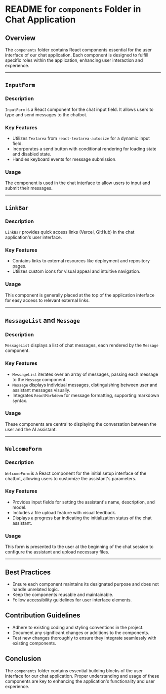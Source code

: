 # README for `components` Folder in Chat Application

## Overview
The `components` folder contains React components essential for the user interface of our chat application. Each component is designed to fulfill specific roles within the application, enhancing user interaction and experience.

---

## `InputForm`

### Description
`InputForm` is a React component for the chat input field. It allows users to type and send messages to the chatbot.

### Key Features
- Utilizes `Textarea` from `react-textarea-autosize` for a dynamic input field.
- Incorporates a send button with conditional rendering for loading state and disabled state.
- Handles keyboard events for message submission.

### Usage
The component is used in the chat interface to allow users to input and submit their messages.

---

## `LinkBar`

### Description
`LinkBar` provides quick access links (Vercel, GitHub) in the chat application's user interface.

### Key Features
- Contains links to external resources like deployment and repository pages.
- Utilizes custom icons for visual appeal and intuitive navigation.

### Usage
This component is generally placed at the top of the application interface for easy access to relevant external links.

---

## `MessageList` and `Message`

### Description
`MessageList` displays a list of chat messages, each rendered by the `Message` component.

### Key Features
- `MessageList` iterates over an array of messages, passing each message to the `Message` component.
- `Message` displays individual messages, distinguishing between user and assistant messages visually.
- Integrates `ReactMarkdown` for message formatting, supporting markdown syntax.

### Usage
These components are central to displaying the conversation between the user and the AI assistant.

---

## `WelcomeForm`

### Description
`WelcomeForm` is a React component for the initial setup interface of the chatbot, allowing users to customize the assistant's parameters.

### Key Features
- Provides input fields for setting the assistant's name, description, and model.
- Includes a file upload feature with visual feedback.
- Displays a progress bar indicating the initialization status of the chat assistant.

### Usage
This form is presented to the user at the beginning of the chat session to configure the assistant and upload necessary files.

---

## Best Practices
- Ensure each component maintains its designated purpose and does not handle unrelated logic.
- Keep the components reusable and maintainable.
- Follow accessibility guidelines for user interface elements.

## Contribution Guidelines
- Adhere to existing coding and styling conventions in the project.
- Document any significant changes or additions to the components.
- Test new changes thoroughly to ensure they integrate seamlessly with existing components.

## Conclusion
The `components` folder contains essential building blocks of the user interface for our chat application. Proper understanding and usage of these components are key to enhancing the application's functionality and user experience.